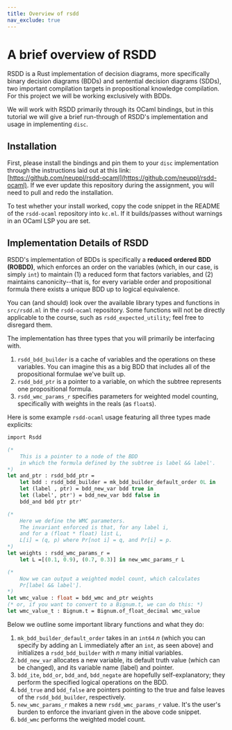 ```yaml
---
title: Overview of rsdd
nav_exclude: true
---
```


# A brief overview of RSDD

RSDD is a Rust implementation of decision diagrams, more specifically binary decision diagrams (BDDs) and sentential decision diagrams (SDDs), two important compilation targets in propositional knowledge compilation. For this project we will be working exclusively with BDDs.

We will work with RSDD primarily through its OCaml bindings, but in this tutorial we will give a brief run-through of RSDD's implementation and usage in implementing `disc`.

## Installation

First, please install the bindings and pin them to your `disc` implementation through the instructions laid out at this link: [https://github.com/neuppl/rsdd-ocaml](https://github.com/neuppl/rsdd-ocaml). If we ever update this repository during the assignment, you will need to pull and redo the installation.

To test whether your install worked, copy the code snippet in the README of the `rsdd-ocaml` repository into `kc.ml`. If it builds/passes without warnings in an OCaml LSP you are set.

## Implementation Details of RSDD

RSDD's implementation of BDDs is specifically a **reduced ordered BDD (ROBDD)**, which enforces an order on the variables (which, in our case, is simply `int`) to maintain (1) a reduced form that factors variables, and (2) maintains canonicity--that is, for every variable order and propositional formula there exists a unique BDD up to logical equivalence.

You can (and should) look over the available library types and functions in `src/rsdd.ml` in the `rsdd-ocaml` repository. Some functions will not be directly applicable to the course, such as `rsdd_expected_utility`; feel free to disregard them. 

The implementation has three types that you will primarily be interfacing with.

1. `rsdd_bdd_builder` is a cache of variables and the operations on these variables. You can imagine this as a big BDD that includes all of the propositional formulae we've built up. 
2. `rsdd_bdd_ptr` is a pointer to a variable, on which the subtree represents one propositional formula. 
3. `rsdd_wmc_params_r` specifies parameters for weighted model counting, specifically with weights in the reals (as `float`s).

Here is some example ``rsdd-ocaml`` usage featuring all three types made explicits:

```ocaml
import Rsdd

(* 
    This is a pointer to a node of the BDD
    in which the formula defined by the subtree is label && label'. 
*)
let and_ptr : rsdd_bdd_ptr = 
    let bdd : rsdd_bdd_builder = mk_bdd_builder_default_order 0L in
    let (label , ptr) = bdd_new_var bdd true in
    let (label', ptr') = bdd_new_var bdd false in   
    bdd_and bdd ptr ptr'

(* 
    Here we define the WMC parameters. 
    The invariant enforced is that, for any label i,
    and for a (float * float) list L, 
    L[i] = (q, p) where Pr[not i] = q, and Pr[i] = p.
*)
let weights : rsdd_wmc_params_r = 
    let L =[(0.1, 0.9), (0.7, 0.3)] in new_wmc_params_r L

(*
    Now we can output a weighted model count, which calculates
    Pr[label && label'].
*)
let wmc_value : float = bdd_wmc and_ptr weights
(* or, if you want to convert to a Bignum.t, we can do this: *)
let wmc_value_t : Bignum.t = Bignum.of_float_decimal wmc_value
```

Below we outline some important library functions and what they do:

1. `mk_bdd_builder_default_order` takes in an `int64` $n$ (which you can specify by adding an L immediately after an `int`, as seen above) and initializes a `rsdd_bdd_builder` with $n$ many initial variables.
2. `bdd_new_var` allocates a new variable, its default truth value (which can be changed), and its variable name (label) and pointer.
3. `bdd_ite`, `bdd_or`, `bdd_and`, `bdd_negate` are hopefully self-explanatory; they perform the specified logical operations on the BDD.
4. `bdd_true` and `bdd_false` are pointers pointing to the true and false leaves of the `rsdd_bdd_builder`, respectively.
5. `new_wmc_params_r` makes a new `rsdd_wmc_params_r` value. It's the user's burden to enforce the invariant given in the above code snippet.
6. `bdd_wmc` performs the weighted model count.
